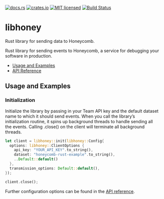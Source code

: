 
[![docs.rs](https://docs.rs/libhoney-rust/badge.svg)](https://docs.rs/libhoney-rust)
[![crates.io](https://img.shields.io/crates/v/libhoney-rust.svg)](https://crates.io/crates/libhoney-rust)
[![MIT licensed](https://img.shields.io/badge/license-MIT-blue.svg)](https://github.com/nlopes/libhoney-rust/blob/master/LICENSE)
[![Build Status](https://travis-ci.org/nlopes/libhoney-rust.svg?branch=master)](https://travis-ci.org/nlopes/libhoney-rust)

# libhoney

Rust library for sending data to Honeycomb.

Rust library for sending events to Honeycomb, a service for debugging your software in
production.

- [Usage and Examples](#usage-and-examples)
- [API Reference][API reference]

## Usage and Examples

### Initialization

Initialize the library by passing in your Team API key and the default dataset name to
which it should send events. When you call the library’s initialization routine, it spins
up background threads to handle sending all the events. Calling .close() on the client
will terminate all background threads.

```rust
let client = libhoney::init(libhoney::Config{
  options: libhoney::ClientOptions {
    api_key: "YOUR_API_KEY".to_string(),
    dataset: "honeycomb-rust-example".to_string(),
    ..Default::default()
  },
  transmission_options: Default::default(),
});

client.close();
```

Further configuration options can be found in the [API reference][API reference].

###

[API reference]: https://docs.rs/libhoney-rust

